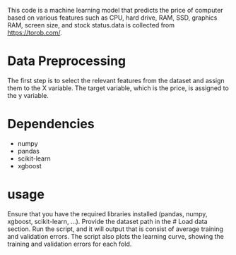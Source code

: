 This code is a machine learning model that predicts the price of computer based on various features such as CPU, hard drive, RAM, SSD, graphics RAM, screen size, and stock status.data is collected from https://torob.com/. 
# Data Preprocessing

The first step is to select the relevant features from the dataset and assign them to the X variable. The target variable, which is the price, is assigned to the y variable.

# Dependencies
* numpy
* pandas
* scikit-learn
* xgboost


# usage
Ensure that you have the required libraries installed (pandas, numpy, xgboost, scikit-learn, ...).
Provide the dataset path in the # Load data section.
Run the script, and it will output that is consist of average training and validation errors.
The script also plots the learning curve, showing the training and validation errors for each fold.

